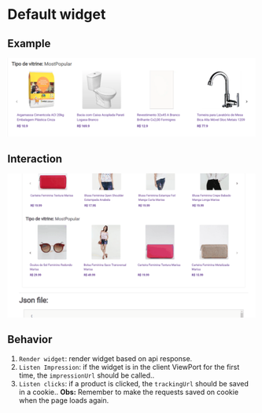 # Default widget

## Example

![default widget png](../assets/widget.png)

## Interaction

![default widget gif](../assets/widget.gif)

## Behavior

1. `Render widget`: render widget based on api response.
2. `Listen Impression`: if the widget is in the client ViewPort for the first time, the `impressionUrl` should be called..
3. `Listen clicks`: if a product is clicked, the `trackingUrl` should be saved in a cookie.. **Obs:** Remember to make the requests saved on cookie when the page loads again.
